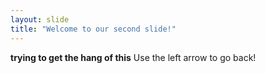 ```yaml
---
layout: slide
title: "Welcome to our second slide!"
---
```

**trying to get the hang of this**
Use the left arrow to go back!
